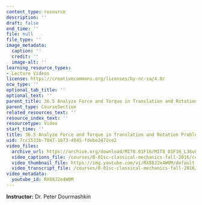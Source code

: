 ```yaml
---
content_type: resource
description: ''
draft: false
end_time: ''
file: null
file_type: ''
image_metadata:
  caption: ''
  credit: ''
  image-alt: ''
learning_resource_types:
- Lecture Videos
license: https://creativecommons.org/licenses/by-nc-sa/4.0/
ocw_type: ''
optional_tab_title: ''
optional_text: ''
parent_title: 36.5 Analyze Force and Torque in Translation and Rotation Problems
parent_type: CourseSection
related_resources_text: ''
resource_index_text: ''
resourcetype: Video
start_time: ''
title: 36.5 Analyze Force and Torque in Translation and Rotation Problems
uid: 7cc1533b-7047-1b73-4045-fdebe2472ce2
video_files:
  archive_url: https://archive.org/download/MIT8.01F16/MIT8_01F16_L36v04_360p.mp4
  video_captions_file: /courses/8-01sc-classical-mechanics-fall-2016/ccf91eea19da538184fa12c837d819e2_RX88J2e4W0M.vtt
  video_thumbnail_file: https://img.youtube.com/vi/RX88J2e4W0M/default.jpg
  video_transcript_file: /courses/8-01sc-classical-mechanics-fall-2016/8df42d0ddfc99ab52dcced4017b8d2ec_RX88J2e4W0M.pdf
video_metadata:
  youtube_id: RX88J2e4W0M
---
```

**Instructor:** Dr. Peter Dourmashkin